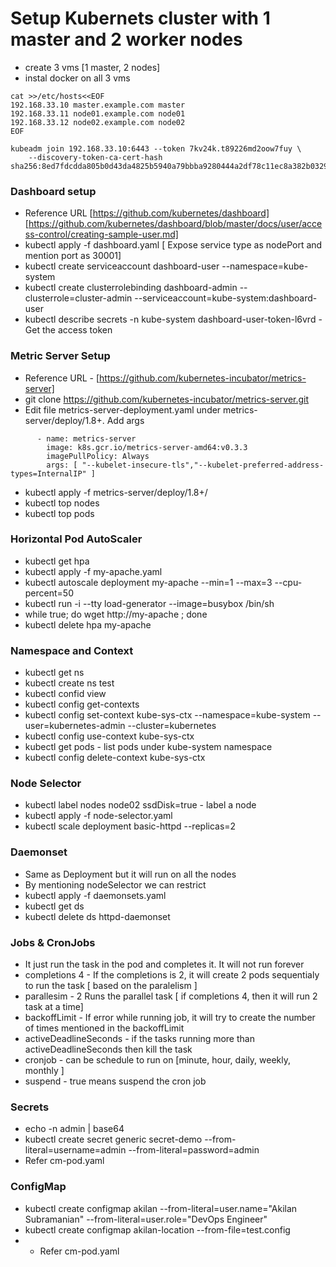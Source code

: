 # Setup Kubernets cluster with 1 master and 2 worker nodes
* create 3 vms [1 master, 2 nodes]
* instal docker on all 3 vms

```
cat >>/etc/hosts<<EOF
192.168.33.10 master.example.com master
192.168.33.11 node01.example.com node01
192.168.33.12 node02.example.com node02
EOF

kubeadm join 192.168.33.10:6443 --token 7kv24k.t89226md2oow7fuy \
    --discovery-token-ca-cert-hash sha256:8ed7fdcdda805b0d43da4825b5940a79bbba9280444a2df78c11ec8a382b0329

```

### Dashboard setup
* Reference URL [https://github.com/kubernetes/dashboard] [https://github.com/kubernetes/dashboard/blob/master/docs/user/access-control/creating-sample-user.md]
* kubectl apply -f dashboard.yaml [ Expose service type as nodePort and mention port as 30001]
* kubectl create serviceaccount dashboard-user --namespace=kube-system
* kubectl create clusterrolebinding dashboard-admin --clusterrole=cluster-admin --serviceaccount=kube-system:dashboard-user
* kubectl describe secrets -n kube-system dashboard-user-token-l6vrd  -  Get the access token

### Metric Server Setup
* Reference URL - [https://github.com/kubernetes-incubator/metrics-server]
* git clone https://github.com/kubernetes-incubator/metrics-server.git
* Edit file metrics-server-deployment.yaml under metrics-server/deploy/1.8+. Add args
```
      - name: metrics-server
        image: k8s.gcr.io/metrics-server-amd64:v0.3.3
        imagePullPolicy: Always
        args: [ "--kubelet-insecure-tls","--kubelet-preferred-address-types=InternalIP" ]
```
* kubectl apply -f metrics-server/deploy/1.8+/
* kubectl top nodes
* kubectl top pods

### Horizontal Pod AutoScaler
* kubectl get hpa
* kubectl apply -f my-apache.yaml
* kubectl autoscale deployment my-apache --min=1 --max=3 --cpu-percent=50
* kubectl run -i --tty load-generator --image=busybox /bin/sh
* while true; do wget http://my-apache ; done
* kubectl delete hpa my-apache

### Namespace and Context
* kubectl get ns
* kubectl create ns test
* kubectl confid view
* kubectl config get-contexts
* kubectl config set-context kube-sys-ctx --namespace=kube-system --user=kubernetes-admin --cluster=kubernetes
* kubectl config use-context kube-sys-ctx
* kubectl get pods - list pods under kube-system namespace
* kubectl config delete-context kube-sys-ctx 

### Node Selector
* kubectl label nodes node02 ssdDisk=true - label a node
* kubectl apply -f node-selector.yaml
* kubectl scale deployment basic-httpd --replicas=2

### Daemonset
* Same as Deployment but it will run on all the nodes
* By mentioning nodeSelector we can restrict
* kubectl apply -f daemonsets.yaml
* kubectl get ds
* kubectl delete ds httpd-daemonset

### Jobs & CronJobs
* It just run the task in the pod and completes it. It will not run forever
* completions 4 - If the completions is 2, it will create 2 pods sequentialy to run the task [ based on the paralelism ]
* parallesim - 2 Runs the parallel task [ if completions 4, then it will run 2 task at a time]
* backoffLimit - If error while running job, it will try to create the number of times mentioned in the backoffLimit
* activeDeadlineSeconds - if the tasks running more than activeDeadlineSeconds then kill the task
* cronjob - can be schedule to run on [minute, hour, daily, weekly, monthly ]
* suspend - true means suspend the cron job 

### Secrets
* echo -n admin | base64
* kubectl create secret generic secret-demo --from-literal=username=admin --from-literal=password=admin
* Refer cm-pod.yaml

### ConfigMap
* kubectl create configmap akilan --from-literal=user.name="Akilan Subramanian" --from-literal=user.role="DevOps Engineer"
* kubectl create configmap akilan-location --from-file=test.config
* * Refer cm-pod.yaml